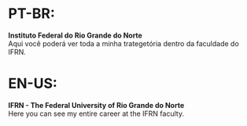 # PT-BR:
  **Instituto Federal do Rio Grande do Norte<br/>**
  Aqui você poderá ver toda a minha trategetória dentro da faculdade do IFRN.

# EN-US:
  **IFRN - The Federal University of Rio Grande do Norte<br/>**
  Here you can see my entire career at the IFRN faculty.
    
  
